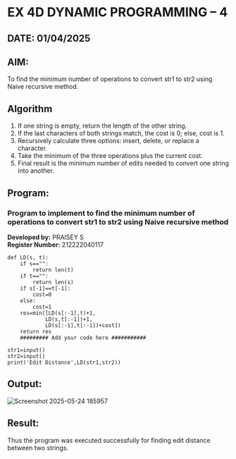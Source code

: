# EX 4D DYNAMIC PROGRAMMING – 4
## DATE: 01/04/2025
## AIM:
To find the minimum number of operations to convert str1 to str2 using Naive recursive method.

## Algorithm
1. If one string is empty, return the length of the other string.
2. If the last characters of both strings match, the cost is 0; else, cost is 1.
3. Recursively calculate three options: insert, delete, or replace a character.
4. Take the minimum of the three operations plus the current cost.
5. Final result is the minimum number of edits needed to convert one string into another.    

## Program:

### Program to implement to find the minimum number of operations to convert str1 to str2 using Naive recursive method
**Developed by:** PRAISEY S  
**Register Number:** 212222040117
```
def LD(s, t):
    if s=="":
        return len(t)
    if t=="":
        return len(s)
    if s[-1]==t[-1]:
        cost=0
    else:
        cost=1
    res=min([LD(s[:-1],t)+1,
            LD(s,t[:-1])+1, 
            LD(s[:-1],t[:-1])+cost])
    return res
    ######### Add your code here ###########
    
str1=input()
str2=input()
print('Edit Distance',LD(str1,str2))
```
## Output:
![Screenshot 2025-05-24 185957](https://github.com/user-attachments/assets/b182d486-4741-42a0-979e-92a29a63f0d6)

## Result:
Thus the program was executed successfully for finding edit distance between two strings.
